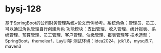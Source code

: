 # bysj-128
基于SpringBoot的公司财务管理系统+论文示例参考。系统角色：管理员、员工、可以通过角色管理自行创建角色 功能模块：支出管理、收入管理、统计报表、系统管理、预算管理、员工管理、客户管理、催缴管理、报表管理等 技术选型：SpringBoot，themeleaf，LayUI等 测试环境：idea2024，jdk1.8，mysql5.7，maven3
